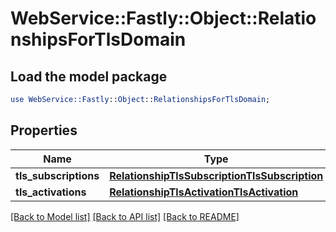 # WebService::Fastly::Object::RelationshipsForTlsDomain

## Load the model package
```perl
use WebService::Fastly::Object::RelationshipsForTlsDomain;
```

## Properties
Name | Type | Description | Notes
------------ | ------------- | ------------- | -------------
**tls_subscriptions** | [**RelationshipTlsSubscriptionTlsSubscription**](RelationshipTlsSubscriptionTlsSubscription.md) |  | [optional] 
**tls_activations** | [**RelationshipTlsActivationTlsActivation**](RelationshipTlsActivationTlsActivation.md) |  | [optional] 

[[Back to Model list]](../README.md#documentation-for-models) [[Back to API list]](../README.md#documentation-for-api-endpoints) [[Back to README]](../README.md)


